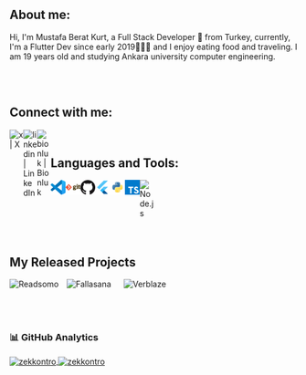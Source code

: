 ## About me:

Hi, I'm Mustafa Berat Kurt, a Full Stack Developer 🚀 from Turkey, currently, I'm a Flutter Dev since early 2019🙍🏽‍♂️ and I enjoy eating food and traveling. I am 19 years old and studying Ankara university computer engineering. 

<br />
<br />


## Connect with me:
[<img align="left" alt="x | X" width="24px" src="https://uxwing.com/wp-content/themes/uxwing/download/brands-and-social-media/x-social-media-white-icon.png" />][x]
[<img align="left" alt="linkedin | LinkedIn" width="24px" src="https://upload.wikimedia.org/wikipedia/commons/thumb/8/81/LinkedIn_icon.svg/144px-LinkedIn_icon.svg.png" />][linkedin]
[<img align="left" alt="bionluk | Bionluk" width="24px" src="https://i0.wp.com/www.moramfi.com/wp-content/uploads/2020/06/unnamed-min-1.png?resize=344%2C344&ssl=1" />][bionluk]
<br />

## Languages and Tools:

<img align="left" alt="Visual Studio Code" width="26px" src="https://raw.githubusercontent.com/github/explore/80688e429a7d4ef2fca1e82350fe8e3517d3494d/topics/visual-studio-code/visual-studio-code.png" />
<img align="left" alt="Git" width="26px" src="https://raw.githubusercontent.com/github/explore/80688e429a7d4ef2fca1e82350fe8e3517d3494d/topics/git/git.png" />
<img align="left" alt="GitHub" width="26px" src="https://raw.githubusercontent.com/github/explore/78df643247d429f6cc873026c0622819ad797942/topics/github/github.png" />
<img align="left" alt="Flutter" width="26px" src="https://raw.githubusercontent.com/github/explore/cebd63002168a05a6a642f309227eefeccd92950/topics/flutter/flutter.png" />
<img align="left" alt="Python" width="26px" src="https://raw.githubusercontent.com/github/explore/cebd63002168a05a6a642f309227eefeccd92950/topics/python/python.png" />
<img align="left" alt="Typescript" width="26px" src="https://raw.githubusercontent.com/github/explore/cebd63002168a05a6a642f309227eefeccd92950/topics/typescript/typescript.png" />
<img align="left" alt="Node.js" width="26px" src="https://cdn.worldvectorlogo.com/logos/nodejs-icon.svg" />

<br />
<br />

[linkedin]: https://www.linkedin.com/in/berat-kurt-958b6a202/
[bionluk]: https://bionluk.com/beratkurt/
[x]: https://x.com/zekkontro33

<br />
<br />
<br />
<br />

## My Released Projects
<a href="https://readsomo.com/"><img align="left" alt="Readsomo" width="100px" src="https://play-lh.googleusercontent.com/qNzBVzI6-G1YNg407OWl8BtS6gxFDSKRXcvkG3T6ZysayjuPTj4wJpu3iOQXjZ5td-Wc=w480-h960" /></a>

<a href="https://fallasana.com/"><img align="left" alt="Fallasana" width="100px" src="https://play-lh.googleusercontent.com/yvE6a0JrZOp-xLy5kZPw0G82R5Ko3UlohR-QYpWP02HvSmHzIej4sxTmOGOk-K0cXA=w480-h960" /></a>

<a href="https://verblaze.com/"><img align="left" alt="Verblaze" width="100px" src="https://www.verblaze.com/icon.png" /></a>

<br />
<br />
<br />
<br />

### 📊 GitHub Analytics

<a href="https://github.com/zekkontro">
  <img height="180em" align="center" src="https://github-readme-stats.vercel.app/api?username=zekkontro&show_icons=true&locale=en&theme=algolia&include_all_commits=true&count_private=true" alt="zekkontro"/>
  <img height="180em" align="center" src="https://github-readme-stats.vercel.app/api/top-langs?username=zekkontro&show_icons=true&locale=en&layout=compact&langs_count=8&theme=algolia" alt="zekkontro"/>
</a>
